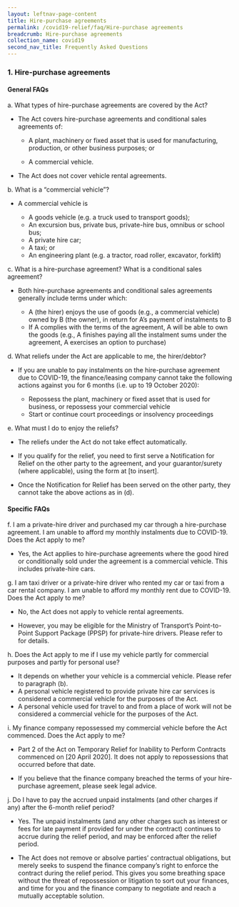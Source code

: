 ```yaml
---
layout: leftnav-page-content
title: Hire-purchase agreements
permalink: /covid19-relief/faq/Hire-purchase agreements
breadcrumb: Hire-purchase agreements
collection_name: covid19
second_nav_title: Frequently Asked Questions
---
```

### 1. Hire-purchase agreements ###

#### General FAQs ####
a.	What types of hire-purchase agreements are covered by the Act? 

* The Act covers hire-purchase agreements and conditional sales agreements of: 

  * A plant, machinery or fixed asset that is used for manufacturing, production, or other business purposes; or 

  * A commercial vehicle. 

* The Act does not cover vehicle rental agreements.

b. What is a “commercial vehicle”? 

* A commercial vehicle is

  * A goods vehicle (e.g. a truck used to transport goods);
  * An excursion bus, private bus, private-hire bus, omnibus or school bus;
  * A private hire car;
  * A taxi; or
  * An engineering plant (e.g. a tractor, road roller, excavator, forklift)

c. What is a hire-purchase agreement? What is a conditional sales agreement? 

* Both hire-purchase agreements and conditional sales agreements generally include terms under which: 

  * A (the hirer) enjoys the use of goods (e.g., a commercial vehicle) owned by B (the owner), in return for A’s payment of instalments to B
  * If A complies with the terms of the agreement, A will be able to own the goods (e.g., A finishes paying all the instalment sums under the agreement, A exercises an option to purchase)

d. What reliefs under the Act are applicable to me, the hirer/debtor? 

* If you are unable to pay instalments on the hire-purchase agreement due to COVID-19, the finance/leasing company cannot take the following actions against you for 6 months (i.e. up to 19 October 2020): 

  * Repossess the plant, machinery or fixed asset that is used for business, or repossess your commercial vehicle
  * Start or continue court proceedings or insolvency proceedings

e. What must I do to enjoy the reliefs? 

* The reliefs under the Act do not take effect automatically. 

*  If you qualify for the relief, you need to first serve a Notification for Relief on the other party to the agreement, and your guarantor/surety (where applicable), using the form at [to insert]. 

* Once the Notification for Relief has been served on the other party, they cannot take the above actions as in (d).

#### Specific FAQs ####
f. I am a private-hire driver and purchased my car through a hire-purchase agreement. I am unable to afford my monthly instalments due to COVID-19. Does the Act apply to me?

* Yes, the Act applies to hire-purchase agreements where the good hired or conditionally sold under the agreement is a commercial vehicle. This includes private-hire cars.

g. I am taxi driver or a private-hire driver who rented my car or taxi from a car rental company. I am unable to afford my monthly rent due to COVID-19. Does the Act apply to me? 

* No, the Act does not apply to vehicle rental agreements. 

* However, you may be eligible for the Ministry of Transport’s Point-to-Point Support Package (PPSP) for private-hire drivers. Please refer to <insert website> for details.

h. Does the Act apply to me if I use my vehicle partly for commercial purposes and partly for personal use? 

* It depends on whether your vehicle is a commercial vehicle. Please refer to paragraph (b).
* A personal vehicle registered to provide private hire car services is considered a commercial vehicle for the purposes of the Act.
* A personal vehicle used for travel to and from a place of work will not be considered a commercial vehicle for the purposes of the Act.

i. My finance company repossessed my commercial vehicle before the Act commenced. Does the Act apply to me? 

* Part 2 of the Act on Temporary Relief for Inability to Perform Contracts commenced on [20 April 2020]. It does not apply to repossessions that occurred before that date. 

* If you believe that the finance company breached the terms of your hire-purchase agreement, please seek legal advice.  

j. Do I have to pay the accrued unpaid instalments (and other charges if any) after the 6-month relief period? 

* Yes.  The unpaid instalments (and any other charges such as interest or fees for late payment if provided for under the contract) continues to accrue during the relief period, and may be enforced after the relief period. 

* The Act does not remove or absolve parties’ contractual obligations, but merely seeks to suspend the finance company’s right to enforce the contract during the relief period. This gives you some breathing space without the threat of repossession or litigation to sort out your finances, and time for you and the finance company to negotiate and reach a mutually acceptable solution.  
